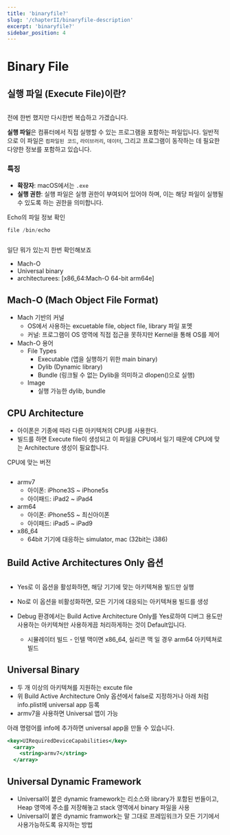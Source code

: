 ```yaml
---
title: 'binaryfile?'
slug: '/chapterII/binaryfile-description'
excerpt: 'binaryfile?'
sidebar_position: 4
---
```


# Binary File

## 실행 파일 (Execute File)이란?

<img src="https://i.imghippo.com/files/c3A0F1722865364.png" alt="" border="0"/>

전에 한번 했지만 다시한번 복습하고 가겠습니다.

**실행 파일**은 컴퓨터에서 직접 실행할 수 있는 프로그램을 포함하는 파일입니다. 일반적으로 이 파일은 `컴파일된 코드`, `라이브러리`, `데이터`, 그리고 프로그램이 동작하는 데 필요한 다양한 정보를 포함하고 있습니다.

### 특징

- **확장자**: macOS에서는 `.exe`
- **실행 권한**: 실행 파일은 실행 권한이 부여되어 있어야 하며, 이는 해당 파일이 실행될 수 있도록 하는 권한을 의미합니다.

Echo의 파일 정보 확인

```swift
file /bin/echo
```

<img src="https://i.imghippo.com/files/ub6BI1722865384.png" alt="" border="0"/>

일단 뭐가 있는지 한번 확인해보죠

- Mach-O
- Universal binary
- architecturees: [x86_64:Mach-O 64-bit arm64e]

## Mach-O (Mach Object File Format)

- Mach 기반의 커널
    - OS에서 사용하는 excuetable file, object file, library 파일 포멧
    - 커널: 프로그램이 OS 영역에 직접 접근을 못하지만 Kernel을 통해 OS를 제어
- Mach-O 용어
    - File Types
        - Executable (앱을 실행하기 위한 main binary)
        - Dylib (Dynamic library)
        - Bundle (링크될 수 없는 Dylib을 의미하고 dlopen()으로 실행)
    - Image
        - 실행 가능한 dylib, bundle

## CPU Architecture

- 아이폰은 기종에 따라 다른 아키텍쳐의 CPU를 사용한다.
- 빌드를 하면 Execute file이 생성되고 이 파일을 CPU에서 일기 때문에 CPU에 맞는 Architecture 생성이 필요합니다.

CPU에 맞는 버전

<img src="https://i.imghippo.com/files/CXyKY1722865403.png" alt="" border="0"/>

- armv7
    - 아이폰: iPhone3S ~ iPhone5s
    - 아이패드: iPad2 ~ iPad4
- arm64
    - 아이폰: iPhone5S ~ 최신아이폰
    - 아이패드: iPad5 ~ iPad9
- x86_64
    - 64bit 기기에 대응하는 simulator, mac (32bit는 i386)

## **Build Active Architectures Only 옵션**

<img src="https://i.imghippo.com/files/iN2S01722865423.png" alt="" border="0"/>

- Yes로 이 옵션을 활성화하면, 해당 기기에 맞는 아키텍쳐용 빌드만 실행
- No로 이 옵션을 비활성화하면, 모든 기기에 대응되는 아키텍쳐용 빌드를 생성

- Debug 환경에서는 Build Active Architecture Only를 Yes로하여 디버그 용도만 사용하는 아키텍쳐만 사용하게끔 처리하게하는 것이 Default입니다.
    - 시뮬레이터 빌드 - 인텔 맥이면 x86_64, 실리콘 맥 일 경우 arm64 아키텍쳐로 빌드

## **Universal Binary**

- 두 개 이상의 아키텍쳐를 지원하는 excute file
- 위 Build Active Architecture Only 옵션에서 false로 지정하거나 아래 처럼 info.plist에 universal app 등록
- armv7을 사용하면 Universal 앱이 가능

아래 명령어를 info에 추가하면 universal app을 만들 수 있습니다.

```jsx
<key>UIRequiredDeviceCapabilities</key>
  <array>
    <string>armv7</string>
  </array>
```

## **Universal Dynamic Framework**

- Universal이 붙은 dynamic framework는 리소스와 library가 포함된 번들이고, Heap 영역에 주소를 저장해놓고 stack 영역에서 binary 파일을 사용
- Universal이 붙은 dynamic framwork는 말 그대로 프레임워크가 모든 기기에서 사용가능하도록 유지하는 방법
